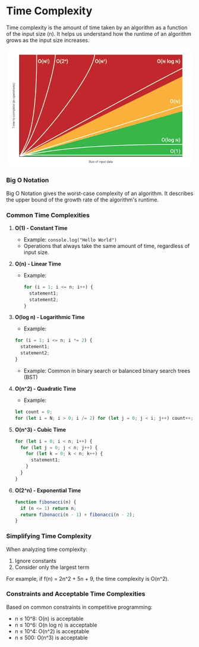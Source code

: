 # Time Complexity

Time complexity is the amount of time taken by an algorithm as a function of the input size (n). It helps us understand how the runtime of an algorithm grows as the input size increases.

![min max Heap tree](./img/time-complexity.png)

### Big O Notation

Big O Notation gives the worst-case complexity of an algorithm. It describes the upper bound of the growth rate of the algorithm's runtime.

### Common Time Complexities

1. **O(1) - Constant Time**

   - Example: `console.log("Hello World")`
   - Operations that always take the same amount of time, regardless of input size.

2. **O(n) - Linear Time**
   - Example:
     ```javascript
     for (i = 1; i <= n; i++) {
       statement1;
       statement2;
     }
     ```
3. **O(log n) - Logarithmic Time**

   - Example:

   ```javascript
   for (i = 1; i <= n; i *= 2) {
     statement1;
     statement2;
   }
   ```

   - Example: Common in binary search or balanced binary search trees (BST)

4. **O(n^2) - Quadratic Time**

   - Example:

   ```javascript
   let count = 0;
   for (let i = N; i > 0; i /= 2) for (let j = 0; j < i; j++) count++;
   ```

5. **O(n^3) - Cubic Time**

   ```javascript
   for (let i = 0; i < n; i++) {
     for (let j = 0; j < n; j++) {
       for (let k = 0; k < n; k++) {
         statement1;
       }
     }
   }
   ```

6. **O(2^n) - Exponential Time**

   ```javascript
   function fibonacci(n) {
     if (n <= 1) return n;
     return fibonacci(n - 1) + fibonacci(n - 2);
   }
   ```

### Simplifying Time Complexity

When analyzing time complexity:

1. Ignore constants
2. Consider only the largest term

For example, if f(n) = 2n^2 + 5n + 9, the time complexity is O(n^2).

### Constraints and Acceptable Time Complexities

Based on common constraints in competitive programming:

- n ≤ 10^8: O(n) is acceptable
- n ≤ 10^6: O(n log n) is acceptable
- n ≤ 10^4: O(n^2) is acceptable
- n ≤ 500: O(n^3) is acceptable
